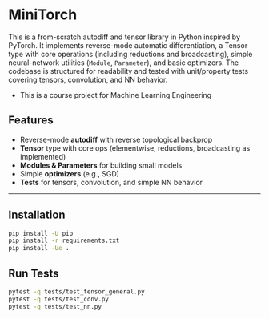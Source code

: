 # MiniTorch 

This is a from-scratch autodiff and tensor library in Python inspired by PyTorch. It implements reverse-mode automatic differentiation, a Tensor type with core operations (including reductions and broadcasting), simple neural-network utilities (`Module`, `Parameter`), and basic optimizers. The codebase is structured for readability and tested with unit/property tests covering tensors, convolution, and NN behavior. 
* This is a course project for Machine Learning Engineering

## Features

- Reverse-mode **autodiff** with reverse topological backprop
- **Tensor** type with core ops (elementwise, reductions, broadcasting as implemented)
- **Modules & Parameters** for building small models
- Simple **optimizers** (e.g., SGD)
- **Tests** for tensors, convolution, and simple NN behavior

---

## Installation
```bash
pip install -U pip
pip install -r requirements.txt
pip install -Ue .
```

## Run Tests
```bash
pytest -q tests/test_tensor_general.py
pytest -q tests/test_conv.py
pytest -q tests/test_nn.py
```